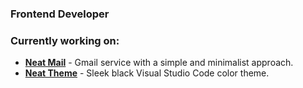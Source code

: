 ### Frontend Developer

### Currently working on:

- [**Neat Mail**](https://neatmail.xyz) - Gmail service with a simple and minimalist approach.
- [**Neat Theme**](https://marketplace.visualstudio.com/items?itemName=mrnzdev.neat-theme) - Sleek black Visual Studio Code color theme.
